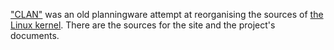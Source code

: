 ["CLAN"](https://fc-solve.shlomifish.org/CLAN/) was an old planningware
attempt at reorganising the sources of [the Linux kernel](https://en.wikipedia.org/wiki/Linux_kernel). There are the sources for the site and the project's
documents.
